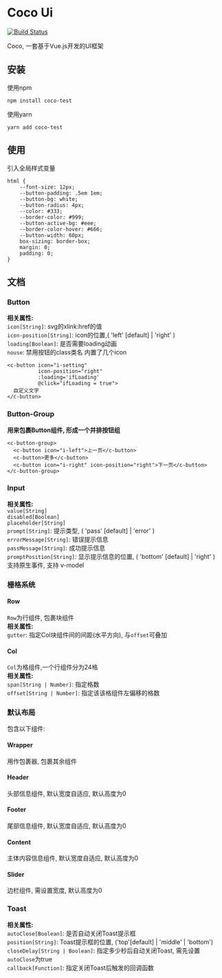 # Coco Ui
[![Build Status](https://travis-ci.org/zenglinan/Coco-UI.svg?branch=master)](https://travis-ci.org/zenglinan/Coco-UI)
<br>

Coco, 一套基于Vue.js开发的UI框架
## 安装
使用npm
```
npm install coco-test
```
使用yarn
```
yarn add coco-test
```
## 使用
引入全局样式变量
```
html {
    --font-size: 12px;
    --button-padding: .5em 1em;
    --button-bg: white;
    --button-radius: 4px;
    --color: #333;
    --border-color: #999;
    --button-active-bg: #eee;
    --border-color-hover: #666;
    --button-width: 60px;
    box-sizing: border-box;
    margin: 0;
    padding: 0;
}
```
## 文档
### Button
**相关属性:**<br>
```icon[String]```: svg的xlink:href的值<br>
```icon-position[String]```: icon的位置,( 'left' [default] | 'right' )
```loading[Boolean]```: 是否需要loading动画<br>
```nouse```: 禁用按钮的class类名
内置了几个icon<br>

```
<c-button icon="i-setting"
          icon-position="right"
          :loading='ifLoading'
          @click="ifLoading = true">
  自定义文字
</c-button>
```

### Button-Group
**用来包裹Button组件, 形成一个并排按钮组**<br>
```
<c-button-group>
  <c-button icon="i-left">上一页</c-button>
  <c-button>更多</c-button>
  <c-button icon="i-right" icon-position="right">下一页</c-button>
</c-button-group>
```

### Input
**相关属性:**<br>
```value[String]```<br>
```disabled[Boolean]```<br>
```placeholder[String]```<br>
```prompt[String]```: 提示类型, ( 'pass' [default] | 'error' )<br>
```errorMessage[String]```: 错误提示信息<br>
```passMessage[String]```: 成功提示信息<br>
```promptPosition[String]```: 显示提示信息的位置, ( 'bottom' [default] | 'right' )<br>
支持原生事件, 支持 v-model

### 栅格系统
#### Row
```Row```为行组件, 包裹块组件<br>
**相关属性:**<br>
```gutter```: 指定Col块组件间的间距(水平方向), 与```offset```可叠加<br>

#### Col
```Col```为格组件,一个行组件分为24格<br>
**相关属性:**<br>
```span[String | Number]```: 指定格数<br>
```offset[String | Number]```: 指定该该格组件左偏移的格数<br>

### 默认布局
包含以下组件: <br>
#### Wrapper
用作包裹器, 包裹其余组件

#### Header
头部信息组件, 默认宽度自适应, 默认高度为0

#### Footer
尾部信息组件, 默认宽度自适应, 默认高度为0

#### Content
主体内容信息组件, 默认宽度自适应, 默认高度为0

#### Slider
边栏组件, 需设置宽度, 默认高度为0

### Toast
**相关属性:**<br>
```autoClose[Boolean]```: 是否自动关闭Toast提示框<br>
```position[String]```: Toast提示框的位置, ('top'[default] | 'middle' | 'bottom')<br>
```closeDelay[String | Boolean]```: 指定多少秒后自动关闭Toast, 需先设置```autoClose```为true<br>
```callback[Function]```: 指定关闭Toast后触发的回调函数


